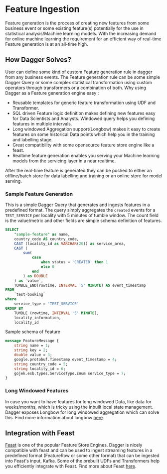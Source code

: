 # Feature Ingestion

Feature generation is the process of creating new features from some business event or some existing feature(s) potentially for the use in statistical analysis/Machine learning models. With the increasing demand for online machine learning the requirement for an efficient way of real-time Feature generation is at an all-time high.

## How Dagger Solves?

User can define some kind of custom Feature generation rule in dagger from any business events. The Feature generation rule can be some simple Dagger Query or some complex statistical transformation using custom operators through transformers or a combination of both. Why using Dagger as a Feature generation engine easy :

- Reusable templates for generic feature transformation using UDF and Transformer.
- SQL driven Feature logic definition makes defining new features easy for Data Scientists and Analysts. Windowed query helps you defining features in multiple intervals.
- Long windowed Aggregation support(Longbow) makes it easy to create features on some historical Data points which help you in the training and labelling stage.
- Great compatibility with some opensource feature store engine like a feast.
- Realtime feature generation enables you serving your Machine learning models from the servicing layer in a near realtime.

After the real-time feature is generated they can be pushed to either an offline/batch store for data labelling and training or an online store for model serving.

### Sample Feature Generation

This is a simple Dagger Query that generates and ingests features in a predefined format. The query simply aggregates the `created` events for a `TEST_SERVICE` per locality with 5 minutes of tumble window. The count field is the value/metric and other fields are simple schema definition of features.

```SQL
SELECT
    "sample-feature" as name,
    country_code AS country_code,
    CAST (locality_id as VARCHAR(20)) as service_area,
    CAST (
        sum(
            case
                when status = 'CREATED' then 1
                else 0
            end
        ) as DOUBLE
    ) as `value`,
    TUMBLE_END(rowtime, INTERVAL '5' MINUTE) AS event_timestamp
FROM
    `test-booking`
where
    service_type = 'TEST_SERVICE'
GROUP BY
    TUMBLE (rowtime, INTERVAL '5' MINUTE),
    locality_information,
    locality_id
```

Sample schema of Feature

```protobuf
message FeatureMessage {
    string name = 1;
    string key = 2;
    double value = 3;
    google.protobuf.Timestamp event_timestamp = 4;
    string country_code = 5;
    string locality_id = 6;
    gojek.esb.types.ServiceType.Enum service_type = 7;
}
```

### Long Windowed Features

In case you want to have features for long windowed Data, like data for weeks/months, which is tricky using the inbuilt local state management. Dagger exposes Longbow for long windowed aggregation which can solve this. Find more information about longbow [here](update-link).

## Integration with Feast

[Feast](https://github.com/feast-dev/feast) is one of the popular Feature Store Engines. Dagger is nicely compatible with feast and can be used to ingest streaming features in a predefined format (FeatureRow or some other format) that can be ingested into Feast's input, Kafka. Some of the prebuilt UDFs and Transformers help you efficiently integrate with Feast. Find more about Feast [here](https://feast.dev/).
